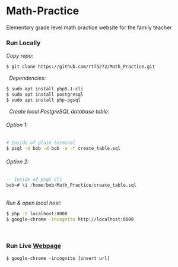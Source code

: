 # Math-Practice
Elementary grade level math practice website for the family teacher
&nbsp;
### Run Locally  
_Copy repo:_
```sh
$ git clone https://github.com/rt75272/Math_Practice.git
```
&nbsp;
_Dependencies:_
```sh
$ sudo apt install php8.1-cli
$ sudo apt install postgresql
$ sudo apt install php-pgsql
```
&nbsp;
_Create local PostgreSQL database table:_
###### _Option 1:_
```sh
# Inside of plain terminal
$ psql -U bob -d bob -a -f create_table.sql
```
###### _Option 2:_
```sql
-- Inside of psql cli
bob=# \i /home/bob/Math_Practice/create_table.sql
```
&nbsp;  
_Run & open local host:_
```sh
$ php -S localhost:8000
$ google-chrome -incognito http://localhost:8000
```
&nbsp;
### Run Live [Webpage]()
<!-- _[Live URL](#)_ -->
```
$ google-chrome -incognito [insert url]
```